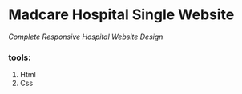 # Madcare Hospital Single Website

_Complete Responsive Hospital Website Design_

### tools:

1. Html
2. Css
